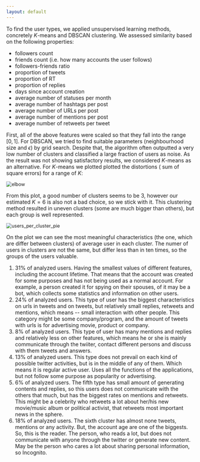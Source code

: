 ```yaml
---
layout: default
---
```


To find the user types, we applied unsupervised learning methods, concretely $K$-means and DBSCAN clustering. We assessed similarity based on the following properties: 
- followers count
- friends count (i.e. how many accounts the user follows)
- followers-friends ratio
- proportion of tweets
- proportion of RT
- proportion of replies
- days since account creation 
- average number of statuses per month
- average number of hashtags per post
- average number of URLs per post
- average number of mentions per post
- average number of retweets per tweet

First, all of the above features were scaled so that they fall into the range $[0,1]$. For DBSCAN, we tried to find suitable parameters (neighbourhood size and $\epsilon$) by grid search. Despite that, the algorithm often outputted a very low number of clusters and classified a large fraction of users as noise. As the result was not showing satisfactory results, we considered $K$-means as an alternative. For $K$-means we plotted plotted the distortions ( sum of square errors) for a range of $K$:

<img src="/Users/MB/Desktop/ADA/myADA2020/Project/P3/datastory/elbow.png" alt="elbow" style="zoom:90%;" />

From this plot, a good number of clusters seems to be 3, however our estimated $K=6$ is also not a bad choice, so we stick with it. This clustering method resulted in uneven clusters (some are much bigger than others), but each group is well represented.

<img src="/Users/MB/Desktop/ADA/myADA2020/Project/P3/datastory/users_per_cluster_pie.png" alt="users_per_cluster_pie" style="zoom:90%;" />

On the plot we can see the most meaningful characteristics (the one, which are differ between clusters) of average user in each cluster. The numer of users in clusters are not the same, but differ less than in ten times, so the groups of the users valuable. 
1. $31\%$ of analyzed users. Having the smallest values of different features, including the account lifetime. That means that the account was created for some purposes and has not being used as a normal account. For example, a person created it for spying on their spouses, of it may be a bot, which collects some statistics and information on other users. 
2. $24\%$ of analyzed users. This type of user has the biggest characteristics on urls in tweets and on tweets, but relatively small replies, retweets and mentions, which means -- small interaction with other people. This category might be some company/program, and the amount of tweets with urls is for advertising movie, product or company.
3. $8\%$ of analyzed users. This type of user has many mentions and replies and relatively less on other features, which means he or she is mainly communicate through the twiiter, contact different persons and discuss with them tweets and answers.
4. $13\%$ of analyzed users. This type does not prevail on each kind of possible twitter activities, but is in the middle of any of them. Which means it is regular active user. Uses all the functions of the applications, but not follow some purpose as popularity or advertising.
5. $6\%$ of analyzed users. The fifth type has small amount of generating contents and replies, so this users does not communicate with the others that much, but has the biggest rates on mentions and retweets. This might be a celebrity who retweets a lot about her/his new movie/music album or political activist, that retweets most important news in the sphere. 
6. $18\%$ of analyzed users. The sixth cluster has almost none tweets, mentions or any activity. But, the account age are one of the biggests. So, this is the reader. The person, who reads a lot, but does not communicate with anyone through the twitter or generate new content. May be the person who cares a lot about sharing personal information, so Incognito.